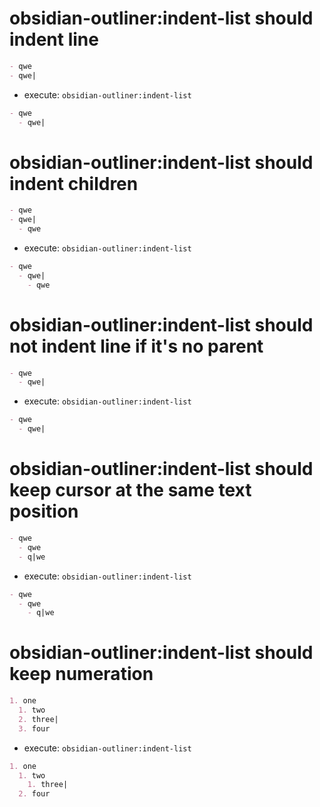 # obsidian-outliner:indent-list should indent line

```md
- qwe
- qwe|
```

- execute: `obsidian-outliner:indent-list`

```md
- qwe
  - qwe|
```

# obsidian-outliner:indent-list should indent children

```md
- qwe
- qwe|
  - qwe
```

- execute: `obsidian-outliner:indent-list`

```md
- qwe
  - qwe|
    - qwe
```

# obsidian-outliner:indent-list should not indent line if it's no parent

```md
- qwe
  - qwe|
```

- execute: `obsidian-outliner:indent-list`

```md
- qwe
  - qwe|
```

# obsidian-outliner:indent-list should keep cursor at the same text position

```md
- qwe
  - qwe
  - q|we
```

- execute: `obsidian-outliner:indent-list`

```md
- qwe
  - qwe
    - q|we
```

# obsidian-outliner:indent-list should keep numeration

```md
1. one
  1. two
  2. three|
  3. four
```

- execute: `obsidian-outliner:indent-list`

```md
1. one
  1. two
    1. three|
  2. four
```
